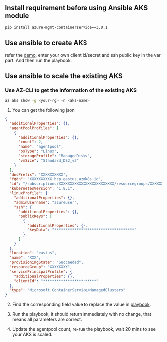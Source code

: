 ## Install requirement before using Ansible AKS module
```bash
pip install azure-mgmt-containerservice==3.0.1
```

## Use ansible to create AKS
refer the [demo](./create_scale_aks.yml), enter your own client id/secret and ssh public key in the var part. And then run the playbook.

## Use ansible to scale the existing AKS

### Use AZ-CLI to get the information of the existing AKS
```bash
az aks show -g <your-rg> -n <aks-name>
```

1. You can get the following json
  ```json
  {
    "additionalProperties": {},
    "agentPoolProfiles": [
      {
        "additionalProperties": {},
        "count": 2,
        "name": "agentpool",
        "osType": "Linux",
        "storageProfile": "ManagedDisks",
        "vmSize": "Standard_DS2_v2"
      }
    ],
    "dnsPrefix": "XXXXXXXXXX",
    "fqdn": "XXXXXXXXXX.hcp.eastus.azmk8s.io",
    "id": "/subscriptions/XXXXXXXXXXXXXXXXXXXXXXXXX/resourcegroups/XXXXXXXXXXXXXXXX/providers/Microsoft.ContainerService/managedClusters/XXX",
    "kubernetesVersion": "1.8.1",
    "linuxProfile": {
      "additionalProperties": {},
      "adminUsername": "azureuser",
      "ssh": {
        "additionalProperties": {},
        "publicKeys": [
          {
            "additionalProperties": {},
            "keyData": "************************************"
          }
        ]
      }
    },
    "location": "eastus",
    "name": "XXX",
    "provisioningState": "Succeeded",
    "resourceGroup": "XXXXXXXX",
    "servicePrincipalProfile": {
      "additionalProperties": {},
      "clientId": "************************"
    },
    "type": "Microsoft.ContainerService/ManagedClusters"
  }
  ```

2. Find the corresponding field value to replace the value in [playbook](./create_scale_aks.yml).

3. Run the playbook, it should return immediately with no change, that means all parameters are correct.

4. Update the agentpool count, re-run the playbook, wait 20 mins to see your AKS is scaled.
